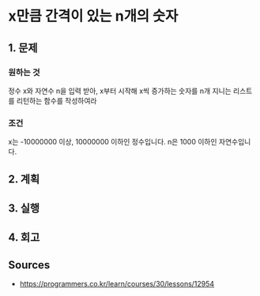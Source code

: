 # x만큼 간격이 있는 n개의 숫자

## 1. 문제

### 원하는 것

정수 x와 자연수 n을 입력 받아, x부터 시작해 x씩 증가하는 숫자를 n개 지니는 리스트를 리턴하는 함수를 작성하여라

### 조건

x는 -10000000 이상, 10000000 이하인 정수입니다.
n은 1000 이하인 자연수입니다.

## 2. 계획

## 3. 실행

## 4. 회고

## Sources

* <https://programmers.co.kr/learn/courses/30/lessons/12954>
